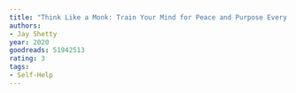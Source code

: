 ```yaml
---
title: "Think Like a Monk: Train Your Mind for Peace and Purpose Every Day"
authors:
- Jay Shetty
year: 2020
goodreads: 51942513
rating: 3
tags:
- Self-Help
---
```


